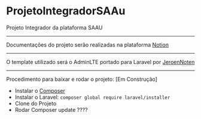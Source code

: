 # ProjetoIntegradorSAAu
Projeto Integrador da plataforma SAAU

---
Documentações do projeto serão realizadas na plataforma <a href="https://www.notion.so/">Notion<a>

---
O template utilizado será o AdminLTE portado para Laravel por <a href="https://github.com/JeroenNoten/Laravel-AdminLTE">JeroenNoten<a>
  
---
Procedimento para baixar e rodar o projeto: [Em Construção]
  * Instalar o <a href="https://getcomposer.org/">Composer<a>
  * Instalar o Laravel: `composer global require laravel/installer`
  * Clone do Projeto
  * Rodar Composer update ????
